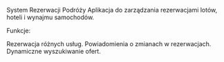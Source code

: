 System Rezerwacji Podróży
Aplikacja do zarządzania rezerwacjami lotów, hoteli i wynajmu samochodów.

Funkcje:

Rezerwacja różnych usług.
Powiadomienia o zmianach w rezerwacjach.
Dynamiczne wyszukiwanie ofert.